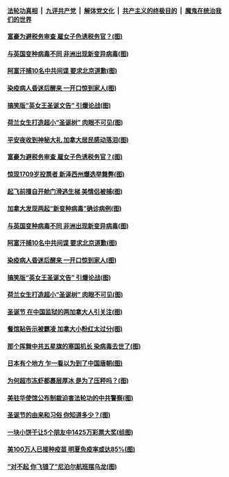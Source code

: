 ####  [法轮功真相](../../../../basic/blob/master/README.md?t=12282102) &nbsp;|&nbsp; [九评共产党](../../../../9ping.md/blob/master/README.md?t=12282102) &nbsp;|&nbsp; [解体党文化](../../../../jtdwh.md/blob/master/README.md?t=12282102)  &nbsp;|&nbsp; [共产主义的终极目的](../../../../gczydzjmd.md/blob/master/README.md?t=12282102) &nbsp;|&nbsp; [魔鬼在统治我们的世界](../../../../mgztzwmdsj.md/blob/master/README.md?t=12282102) 

#### [富豪为避税务审查 雇女子色诱税务官？(图)](../pages/p3/956678.md?t=12282102) 

#### [与英国变种病毒不同 非洲出现新变异病毒(图)](../pages/p3/957167.md?t=12282102) 

#### [阿富汗捕10名中共间谍 要求北京道歉(图)](../pages/p3/957163.md?t=12282102) 

#### [染疫病人昏迷后醒来 一开口惊到家人(图)](../pages/p3/957156.md?t=12282102) 

#### [搞笑版“英女王圣诞文告” 引爆论战(图)](../pages/p3/957153.md?t=12282102) 

#### [荷兰女生打造超小“圣诞树” 肉眼不可见(图)](../pages/p3/957066.md?t=12282102) 

#### [平安夜收到神秘大礼 加拿大居民感动落泪(图)](../pages/p3/957277.md?t=12282102) 

#### [富豪为避税务审查 雇女子色诱税务官？(图)](../pages/p3/956678.md?t=12282102) 

#### [惊现1709岁投票者 新泽西州爆选举舞弊(图)](../pages/p3/957187.md?t=12282102) 

#### [起飞前擅自开舱门滑逃生梯 美情侣被捕(图)](../pages/p3/957180.md?t=12282102) 

#### [加拿大发现两起“新变种病毒”确诊病例(图)](../pages/p3/957176.md?t=12282102) 

#### [与英国变种病毒不同 非洲出现新变异病毒(图)](../pages/p3/957167.md?t=12282102) 

#### [阿富汗捕10名中共间谍 要求北京道歉(图)](../pages/p3/957163.md?t=12282102) 

#### [染疫病人昏迷后醒来 一开口惊到家人(图)](../pages/p3/957156.md?t=12282102) 

#### [搞笑版“英女王圣诞文告” 引爆论战(图)](../pages/p3/957153.md?t=12282102) 

#### [荷兰女生打造超小“圣诞树” 肉眼不可见(图)](../pages/p3/957066.md?t=12282102) 

#### [圣诞节 在中国监狱的两加拿大人引关注(图)](../pages/p3/957063.md?t=12282102) 

#### [餐馆贴告示被霸凌 加拿大小粉红太过分(图)](../pages/p3/957060.md?t=12282102) 

#### [那个挥舞中共五星旗的塞国机长 染病毒去世了(图)](../pages/p3/957044.md?t=12282102) 

#### [日本有个地方 乍一看以为到了中国唐朝(图)](../pages/p3/956949.md?t=12282102) 

#### [为何超市冻虾都裹层厚冰 是为了压秤吗？(图)](../pages/p3/956609.md?t=12282102) 

#### [美驻华使馆公布制裁迫害法轮功的中共警察(图)](../pages/p3/956983.md?t=12282102) 

#### [圣诞节的由来和习俗 你知道多少？(图)](../pages/p3/956318.md?t=12282102) 

#### [一块小饼干让5个朋友中1425万彩票大奖(组图)](../pages/p3/956988.md?t=12282102) 

#### [美100万人已接种疫苗 明夏免疫率或达85%(图)](../pages/p3/956951.md?t=12282102) 

#### [“对不起 你飞错了”尼泊尔航班摆乌龙(图)](../pages/p3/956926.md?t=12282102) 

